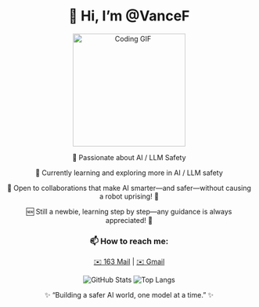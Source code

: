 <div align="center">
    <h1>👋 Hi, I’m @VanceF</h1>
    <img src="https://media.giphy.com/media/M9gbBd9nbDrOTu1Mqx/giphy.gif" width="230" alt="Coding GIF">

  <p>👀 Passionate about AI / LLM Safety</p>
  <p>🌱 Currently learning and exploring more in AI / LLM safety</p>
  <p>💞️ Open to collaborations that make AI smarter—and safer—without causing a robot uprising! 🤖</p>
  <p>🆕 Still a newbie, learning step by step—any guidance is always appreciated! 🚀</p>
  
  <h3>📫 How to reach me:</h3>
  <p>
    <a href="mailto:vancefeng_21@163.com">✉️ 163 Mail</a> |  
    <a href="mailto:vancefeng2121@gmail.com">✉️ Gmail</a>
  </p>

  <!-- GitHub 统计卡片 -->
  <img src="https://github-readme-stats.vercel.app/api?username=VanceF-21&show_icons=true&theme=radical" alt="GitHub Stats">
  
  <!-- 常用语言卡片 -->
  <img src="https://github-readme-stats.vercel.app/api/top-langs/?username=VanceF-21&layout=compact&theme=radical" alt="Top Langs">

  <!-- 个性化签名 -->
  <p>✨ “Building a safer AI world, one model at a time.” ✨</p>
</div>


<!---
Austin-Frankie/Austin-Frankie is a ✨ special ✨ repository because its `README.md` (this file) appears on your GitHub profile.
You can click the Preview link to take a look at your changes.
--->
